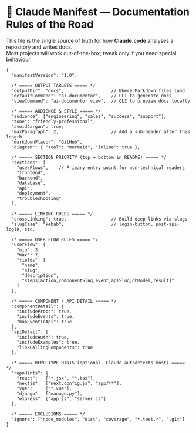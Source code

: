 <!-- claude.md — Claude.code manifest
     Purpose: keep documentation generation consistent, hyper-linked, and user-friendly
-->

# 📝 Claude Manifest — Documentation Rules of the Road
This file is the single source of truth for how **Claude.code** analyses a repository and writes docs.  
Most projects will work out-of-the-box; tweak only if you need special behaviour.

```jsonc
{
  "manifestVersion": "1.0",

  /* ===== OUTPUT TARGETS ===== */
  "outputDir": "docs",                  // Where Markdown files land
  "defaultCommand": "ai-documentor",    // CLI to generate docs
  "viewCommand": "ai-documentor view",  // CLI to preview docs locally

  /* ===== AUDIENCE & STYLE ===== */
  "audience": ["engineering", "sales", "success", "support"],
  "tone": "friendly-professional",
  "avoidJargon": true,
  "maxParagraph": 2,                    // Add a sub-header after this length
  "markdownFlavor": "GitHub",
  "diagram": { "tool": "mermaid", "inline": true },

  /* ===== SECTION PRIORITY (top → bottom in README) ===== */
  "sections": [
    "userFlows",    // Primary entry-point for non-technical readers
    "frontend",
    "backend",
    "database",
    "api",
    "deployment",
    "troubleshooting"
  ],

  /* ===== LINKING RULES ===== */
  "crossLinking": true,                 // Build deep links via slugs
  "slugCase": "kebab",                  // login-button, post-api-login, etc.

  /* ===== USER FLOW RULES ===== */
  "userFlow": {
    "min": 3,
    "max": 7,
    "fields": [
      "name",
      "slug",
      "description",
      "steps[action,componentSlug,event,apiSlug,dbModel,result]"
    ]
  },

  /* ===== COMPONENT / API DETAIL ===== */
  "componentDetail": {
    "includeProps": true,
    "includeEvents": true,
    "mapEventToApi": true
  },
  "apiDetail": {
    "includeAuth": true,
    "includeExamples": true,
    "linkCallingComponents": true
  },

  /* ===== REPO TYPE HINTS (optional, Claude autodetects most) ===== */
  "repoHints": {
    "react":   ["*.jsx", "*.tsx"],
    "nextjs":  ["next.config.js", "app/**"],
    "vue":     ["*.vue"],
    "django":  ["manage.py"],
    "express": ["app.js", "server.js"]
  },

  /* ===== EXCLUSIONS ===== */
  "ignore": ["node_modules", "dist", "coverage", "*.test.*", ".git"]
}
